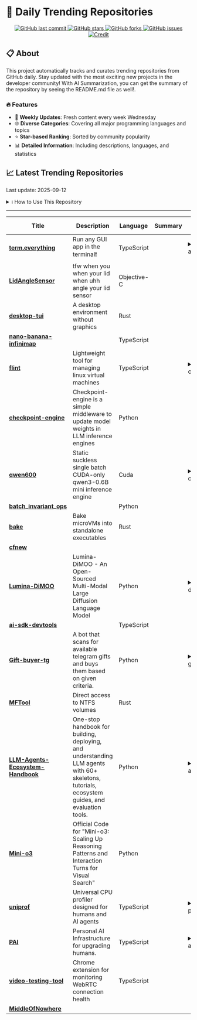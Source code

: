 # 🌟 Daily Trending Repositories

<div align="center">
<a href="https://github.com/marc-ko/daily-trending-repo/commits/main">
    <img src="https://img.shields.io/github/last-commit/marc-ko/daily-trending-repo" alt="GitHub last commit" />
</a>

<a href="https://github.com/marc-ko/daily-trending-repo/stargazers">
    <img src="https://img.shields.io/github/stars/marc-ko/daily-trending-repo" alt="GitHub stars" />
</a>
<a href="https://github.com/marc-ko/daily-trending-repo/network/members">
    <img src="https://img.shields.io/github/forks/marc-ko/daily-trending-repo" alt="GitHub forks" />
</a>
<a href="https://github.com/marc-ko/daily-trending-repo/issues">
    <img src="https://img.shields.io/github/issues/marc-ko/daily-trending-repo" alt="GitHub issues" />
</a>
<a alt="credit" href="https://github.com/zezhishao/DailyArXiv">
 <img src="https://img.shields.io/badge/credit%20-%20Idea%20From%20This%20Repo-blue" alt="Credit">
</a>
</div>

## 📋 About

This project automatically tracks and curates trending repositories from GitHub daily. Stay updated with the most exciting new projects in the developer community! With AI Summarization, you can get the summary of the repository by seeing the README.md file as well!.

### 🔥 Features

- 🔄 **Weekly Updates**: Fresh content every week Wednesday
- 🌐 **Diverse Categories**: Covering all major programming languages and topics
- ⭐ **Star-based Ranking**: Sorted by community popularity
- 📊 **Detailed Information**: Including descriptions, languages, and statistics

## 📈 Latest Trending Repositories

Last update: 2025-09-12

<details>
<summary>ℹ️ How to Use This Repository</summary>

1. **Star & Watch**: Click the 'Star' and 'Watch' buttons to receive weekly email notifications
2. **Browse**: Explore trending repositories organized by popularity
3. **Contribute**: Feel free to open issues or suggest improvements

</details>

---

| **Title** | **Description** | **Language** | **Summary** | **Tags** | **Stars Count** |
| --- | --- | --- | --- | --- | --- |
| **[term.everything](https://github.com/mmulet/term.everything)** | Run any GUI app in the terminal❗ | TypeScript |  | <details><summary>alacr...</summary><p>alacritty, cli, foss, iterm2, kitty, linux, ssh, terminal, wayland, wayland-compositor</p></details> | 3307 |
| **[LidAngleSensor](https://github.com/samhenrigold/LidAngleSensor)** | tfw when you when your lid when uhh angle your lid sensor | Objective-C |  |  | 3047 |
| **[desktop-tui](https://github.com/Julien-cpsn/desktop-tui)** | A desktop environment without graphics | Rust |  |  | 640 |
| **[nano-banana-infinimap](https://github.com/seezatnap/nano-banana-infinimap)** |  | TypeScript |  |  | 524 |
| **[flint](https://github.com/ccheshirecat/flint)** | Lightweight tool for managing linux virtual machines | TypeScript |  | <details><summary>cloud...</summary><p>cloud, cloud-init, devops, hypervisor, infra, infrastructure, kvm, libvirt, orchestration, oss, qemu, serial, snapshot, virtual-machine, virtualization, vm, vmm, webtty</p></details> | 520 |
| **[checkpoint-engine](https://github.com/MoonshotAI/checkpoint-engine)** | Checkpoint-engine is a simple middleware to update model weights in LLM inference engines | Python |  |  | 509 |
| **[qwen600](https://github.com/yassa9/qwen600)** | Static suckless single batch CUDA-only qwen3-0.6B mini inference engine | Cuda |  | <details><summary>cuda,...</summary><p>cuda, cuda-programming, gpu, llamacpp, llm, llm-inference, qwen, qwen3, transformer</p></details> | 416 |
| **[batch_invariant_ops](https://github.com/thinking-machines-lab/batch_invariant_ops)** |  | Python |  |  | 401 |
| **[bake](https://github.com/losfair/bake)** | Bake microVMs into standalone executables | Rust |  |  | 342 |
| **[cfnew](https://github.com/byJoey/cfnew)** |  |  |  |  | 213 |
| **[Lumina-DiMOO](https://github.com/Alpha-VLLM/Lumina-DiMOO)** | Lumina-DiMOO - An Open-Sourced Multi-Modal Large Diffusion Language Model | Python |  | <details><summary>diffu...</summary><p>diffusion-large-language-model, discrete-diffusion-models, unified-multimodal-understanding-and-generation</p></details> | 210 |
| **[ai-sdk-devtools](https://github.com/midday-ai/ai-sdk-devtools)** |  | TypeScript |  |  | 200 |
| **[Gift-buyer-tg](https://github.com/cozythrill/Gift-buyer-tg)** | A bot that scans for available telegram gifts and buys them based on given criteria. | Python |  | <details><summary>gift-...</summary><p>gift-buyer, gift-sniper, gifts-parser, telegram-gift-buyer, telegramgifts</p></details> | 199 |
| **[MFTool](https://github.com/Kudaes/MFTool)** | Direct access to NTFS volumes | Rust |  |  | 194 |
| **[LLM-Agents-Ecosystem-Handbook](https://github.com/oxbshw/LLM-Agents-Ecosystem-Handbook)** | One-stop handbook for building, deploying, and understanding LLM agents with 60+ skeletons, tutorials, ecosystem guides, and evaluation tools. | Python |  | <details><summary>ai, a...</summary><p>ai, ai-agent, ai-agents, fine-tuning, finetuning-llms, freamework, llm, llmops, local-development, mcp-server, memory, rag, rag-chatbot, voice-agent</p></details> | 186 |
| **[Mini-o3](https://github.com/Mini-o3/Mini-o3)** | Official Code for "Mini-o3: Scaling Up Reasoning Patterns and Interaction Turns for Visual Search" | Python |  |  | 183 |
| **[uniprof](https://github.com/indragiek/uniprof)** | Universal CPU profiler designed for humans and AI agents | TypeScript |  | <details><summary>perfo...</summary><p>performance, performance-optimization, profiler, profiling</p></details> | 159 |
| **[PAI](https://github.com/danielmiessler/PAI)** | Personal AI Infrastructure for upgrading humans. | TypeScript |  | <details><summary>ai, a...</summary><p>ai, augmentation, productivity</p></details> | 152 |
| **[video-testing-tool](https://github.com/forasoft/video-testing-tool)** | Chrome extension for monitoring WebRTC connection health | TypeScript |  |  | 148 |
| **[MiddleOfNowhere](https://github.com/Krusty84/MiddleOfNowhere)** |  |  |  |  | 145 |

